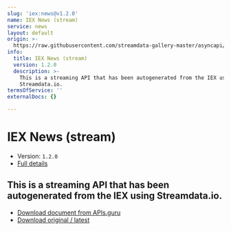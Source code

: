 ```yaml
---
slug: 'iex:news@v1.2.0'
name: IEX News (stream)
service: news
layout: default
origin: >-
  https://raw.githubusercontent.com/streamdata-gallery-master/asyncapi/master/_listings/iex/iex-news-stream-async.md
info:
  title: IEX News (stream)
  version: 1.2.0
  description: >-
    This is a streaming API that has been autogenerated from the IEX using
    Streamdata.io.
termsOfService: ''
externalDocs: {}

---
```

# IEX News (stream)

* Version: `1.2.0`
* [Full details](../html/iex:news@v1.2.0.html)




## This is a streaming API that has been autogenerated from the IEX using Streamdata.io.



* [Download document from APIs.guru](https://raw.githubusercontent.com/APIs-guru/asyncapi-directory/master/docs/APIs/iex%3Anews%40v1.2.0.yaml)
* [Download original / latest](https://raw.githubusercontent.com/streamdata-gallery-master/asyncapi/master/_listings/iex/iex-news-stream-async.md)

<script type="application/ld+json">
{
  "@context": "http://schema.org/",
  "@type": "WebAPI",
  "description": "This is a streaming API that has been autogenerated from the IEX using Streamdata.io.",
  "documentation": "",

  "name": "IEX News (stream)"
}
</script>

